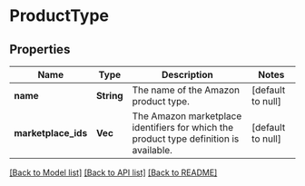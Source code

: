# ProductType

## Properties
Name | Type | Description | Notes
------------ | ------------- | ------------- | -------------
**name** | **String** | The name of the Amazon product type. | [default to null]
**marketplace_ids** | **Vec<String>** | The Amazon marketplace identifiers for which the product type definition is available. | [default to null]

[[Back to Model list]](../README.md#documentation-for-models) [[Back to API list]](../README.md#documentation-for-api-endpoints) [[Back to README]](../README.md)


